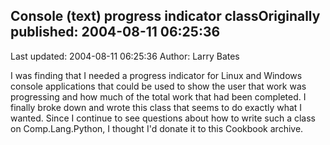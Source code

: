 ## Console (text) progress indicator classOriginally published: 2004-08-11 06:25:36 
Last updated: 2004-08-11 06:25:36 
Author: Larry Bates 
 
I was finding that I needed a progress indicator for Linux and Windows console applications that could be used to show the user that work was progressing and how much of the total work that had been completed.  I finally broke down and wrote this class that seems to do exactly what I wanted.  Since I continue to see questions about how to write such a class on Comp.Lang.Python, I thought I'd donate it to this Cookbook archive.